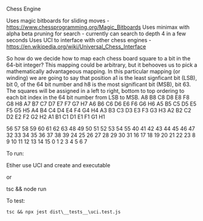 

Chess Engine

Uses magic bitboards for sliding moves - https://www.chessprogramming.org/Magic_Bitboards
Uses minimax with alpha beta pruning for search - currently can search to depth 4 in a few seconds
Uses UCI to interface with other chess engines - https://en.wikipedia.org/wiki/Universal_Chess_Interface


So how do we decide how to map each chess board square to a bit in the 64-bit integer? This mapping could be arbitrary, but it behooves us to pick a mathematically advantageous mapping. In this particular mapping (or winding) we are going to say that position a1 is the least signficant bit (LSB), bit 0, of the 64 bit number and h8 is the most significant bit (MSB), bit 63. The squares will be assigned in a left to right, bottom to top ordering to each bit index in the 64 bit number from LSB to MSB.
A8 	B8 	C8 	D8 	E8 	F8 	G8 	H8
A7 	B7 	C7 	D7 	E7 	F7 	G7 	H7
A6 	B6 	C6 	D6 	E6 	F6 	G6 	H6
A5 	B5 	C5 	D5 	E5 	F5 	G5 	H5
A4 	B4 	C4 	D4 	E4 	F4 	G4 	H4
A3 	B3 	C3 	D3 	E3 	F3 	G3 	H3
A2 	B2 	C2 	D2 	E2 	F2 	G2 	H2
A1 	B1 	C1 	D1 	E1 	F1 	G1 	H1
	
56 	57 	58 	59 	60 	61 	62 	63
48 	49 	50 	51 	52 	53 	54 	55
40 	41 	42 	43 	44 	45 	46 	47
32 	33 	34 	35 	36 	37 	38 	39
24 	25 	26 	27 	28 	29 	30 	31
16 	17 	18 	19 	20 	21 	22 	23
8 	9 	10 	11 	12 	13 	14 	15
0 	1 	2 	3 	4 	5 	6 	7


To run:

Etiher use UCI and create and executable

or

tsc && node run

To test:

    tsc && npx jest dist\__tests__\uci.test.js